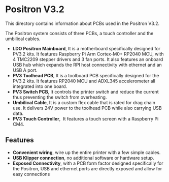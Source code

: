# Positron V3.2

This directory contains information about PCBs used in the Positron V3.2.



The Positron system consists of three PCBs, a touch controller and the umbilical cables. 

- **LDO Positron Mainboard**, It is a motherboard specifically designed for PV3.2 kits. It features Raspberry Pi Arm Cortex-M0+ RP2040 MCU, with 4 TMC2209 stepper drivers and 3 fan ports. It also features an onboard USB hub which expands the RPI host connectivity with ethernet and an USB A port.
- **PV3 Toolhead PCB**, It is a toolboard PCB specifically designed for the PV3.2 kits. It features RP2040 MCU and ADXL345 accelerometer all integrated into one board.
- **PV3 Switch PCB**, It controls the printer switch and reduce the current thus preventing the switch from overheating.
- **Umbilical Cable**, It is a custom flex cable that is rated for drag chain use. It delivers 24V power to the toolhead PCB while also carrying USB data.
- **PV3 Touch Controller**,  It features a touch screen with a Raspberry Pi CM4.

## Features

- **Convenient wiring**, wire up the entire printer with a few simple cables.
- **USB Klipper connection**, no additional software or hardware setup.
- **Exposed Connectivity**, with a PCB form factor designed specifically for the Positron, USB and ethernet ports are directly exposed and allow for easy connections
